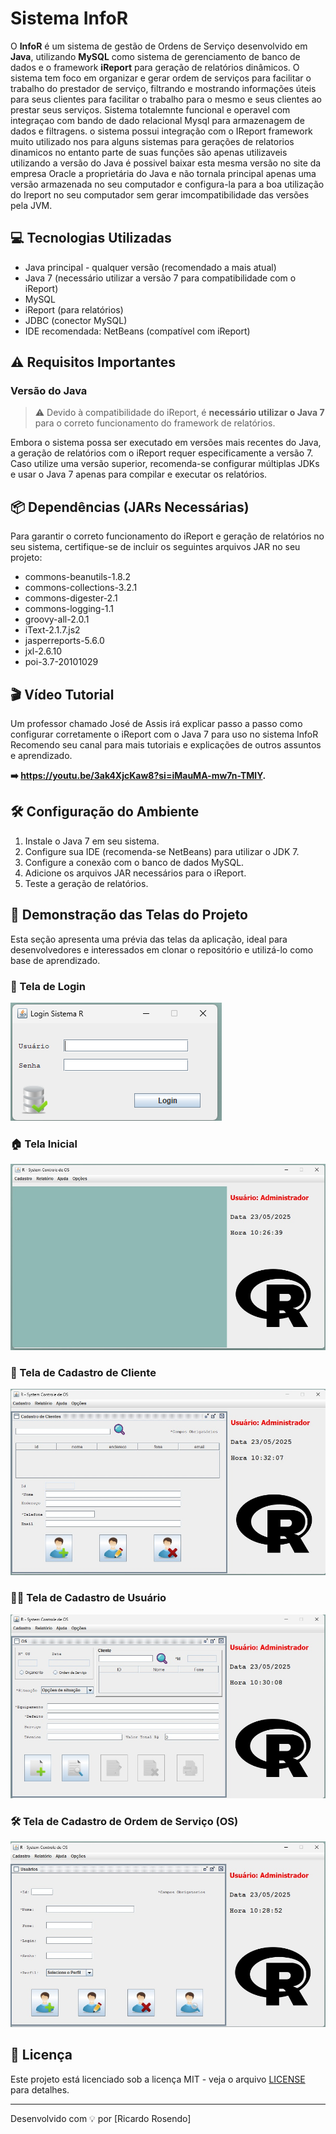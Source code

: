 # Sistema InfoR

O **InfoR** é um sistema de gestão de Ordens de Serviço desenvolvido em **Java**, utilizando **MySQL** como sistema de gerenciamento de banco de dados e o framework **iReport** para geração de relatórios dinâmicos.
O sistema tem foco em organizar e gerar ordem de serviços para facilitar o trabalho do prestador de serviço, filtrando e mostrando informações úteis para seus clientes para facilitar o trabalho para o mesmo e seus clientes ao prestar seus serviços. Sistema totalemnte funcional e operavel com integraçao com bando de dado relacional Mysql para armazenagem de dados e filtragens.
o sistema possui integração com o IReport framework muito utilizado nos para alguns sistemas para gerações de relatorios dinamicos no entanto parte de suas funções são apenas utilizaveis utilizando a versão do Java é possivel baixar esta mesma versão no site da empresa Oracle a proprietária do Java e não tornala principal apenas uma versão armazenada no seu computador e configura-la para a boa utilização do Ireport no seu computador sem gerar imcompatibilidade das versões pela JVM.

## 💻 Tecnologias Utilizadas
- Java principal - qualquer versão (recomendado a mais atual)
- Java 7 (necessário utilizar a versão 7 para compatibilidade com o iReport)
- MySQL
- iReport (para relatórios)
- JDBC (conector MySQL)
- IDE recomendada: NetBeans (compatível com iReport)

## ⚠️ Requisitos Importantes

### Versão do Java

> ⚠️ Devido à compatibilidade do iReport, é **necessário utilizar o Java 7** para o correto funcionamento do framework de relatórios.

Embora o sistema possa ser executado em versões mais recentes do Java, a geração de relatórios com o iReport requer especificamente a versão 7. Caso utilize uma versão superior, recomenda-se configurar múltiplas JDKs e usar o Java 7 apenas para compilar e executar os relatórios.

## 📦 Dependências (JARs Necessárias)

Para garantir o correto funcionamento do iReport e geração de relatórios no seu sistema, certifique-se de incluir os seguintes arquivos JAR no seu projeto:

- commons-beanutils-1.8.2
- commons-collections-3.2.1
- commons-digester-2.1
- commons-logging-1.1
- groovy-all-2.0.1
- iText-2.1.7.js2
- jasperreports-5.6.0
- jxl-2.6.10
- poi-3.7-20101029


## 🎬 Vídeo Tutorial

Um professor chamado José de Assis irá explicar passo a passo como configurar corretamente o iReport com o Java 7 para uso no sistema InfoR Recomendo seu canal para mais tutoriais e explicações de outros assuntos e aprendizado.

**➡️ https://youtu.be/3ak4XjcKaw8?si=iMauMA-mw7n-TMlY.**

## 🛠️ Configuração do Ambiente

1. Instale o Java 7 em seu sistema.
2. Configure sua IDE (recomenda-se NetBeans) para utilizar o JDK 7.
3. Configure a conexão com o banco de dados MySQL.
4. Adicione os arquivos JAR necessários para o iReport.
5. Teste a geração de relatórios.

## 📸 Demonstração das Telas do Projeto

Esta seção apresenta uma prévia das telas da aplicação, ideal para desenvolvedores e interessados em clonar o repositório e utilizá-lo como base de aprendizado.

### 🔐 Tela de Login
![Tela de Login](imagens/tela-login.png)

### 🏠 Tela Inicial
![Tela Inicial](imagens/tela-inicial.jpg)

### 👤 Tela de Cadastro de Cliente
![Tela Cadastro Cliente](imagens/tela-cadastro-cliente.jpg)

### 🧑‍💻 Tela de Cadastro de Usuário
![Tela Cadastro Usuário](imagens/tela-cadastro-usuario.jpg)

### 🛠️ Tela de Cadastro de Ordem de Serviço (OS)
![Tela Cadastro OS](imagens/tela-cadastro-os.jpg)


## 📖 Licença

Este projeto está licenciado sob a licença MIT - veja o arquivo [LICENSE](LICENSE) para detalhes.

---

Desenvolvido com 💡 por [Ricardo Rosendo]





